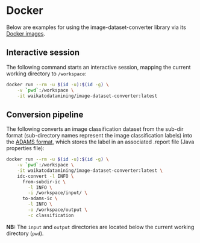 # Docker

Below are examples for using the image-dataset-converter library via its 
[Docker images](https://github.com/waikato-datamining/image-dataset-converter/tree/main/docker).


## Interactive session

The following command starts an interactive session, mapping the current working
directory to `/workspace`:

```bash
docker run --rm -u $(id -u):$(id -g) \
    -v `pwd`:/workspace \
    -it waikatodatamining/image-dataset-converter:latest
```

## Conversion pipeline

The following converts an image classification dataset from the sub-dir format
(sub-directory names represent the image classification labels) into the 
[ADAMS format](https://github.com/waikato-datamining/image-dataset-converter/blob/main/formats/adams.md), 
which stores the label in an associated .report file (Java properties file):

```bash
docker run --rm -u $(id -u):$(id -g) \
    -v `pwd`:/workspace \
    -it waikatodatamining/image-dataset-converter:latest \
    idc-convert -l INFO \
      from-subdir-ic \
        -l INFO \
        -i /workspace/input/ \
      to-adams-ic \
        -l INFO \
        -o /workspace/output \
        -c classification
```

**NB:** The `input` and `output` directories are located below the current working directory (`pwd`).
